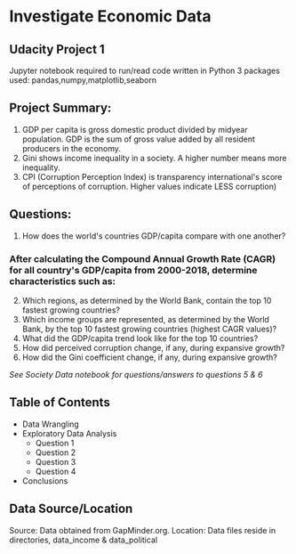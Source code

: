 # Investigate Economic Data
## Udacity Project 1

Jupyter notebook required to run/read code 
written in Python 3 
packages used: pandas,numpy,matplotlib,seaborn

## Project Summary:
1. GDP per capita is gross domestic product divided by midyear population. GDP is the sum of gross value added by all resident producers in the economy.
2. Gini shows income inequality in a society. A higher number means more inequality.
3. CPI (Corruption Perception Index) is transparency international's score of perceptions of corruption. Higher values indicate LESS corruption)

## Questions:
1. How does the world's countries GDP/capita compare with one another?

### After calculating the Compound Annual Growth Rate (CAGR) for all country's GDP/capita from 2000-2018, determine characteristics such as:

2. Which regions, as determined by the World Bank, contain the top 10 fastest growing countries?
3. Which income groups are represented, as determined by the World Bank, by the top 10 fastest growing countries (highest CAGR values)?
4. What did the GDP/capita trend look like for the top 10 countries?
5. How did perceived corruption change, if any, during expansive growth?
6. How did the Gini coefficient change, if any, during expansive growth?

_See Society Data notebook for questions/answers to questions 5 & 6_

## Table of Contents
- Data Wrangling
- Exploratory Data Analysis
  - Question 1
  - Question 2
  - Question 3
  - Question 4
- Conclusions

## Data Source/Location
Source: Data obtained from GapMinder.org. 
Location: Data files reside in directories, data_income & data_political
